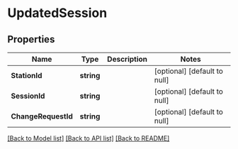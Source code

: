 # UpdatedSession

## Properties
Name | Type | Description | Notes
------------ | ------------- | ------------- | -------------
**StationId** | **string** |  | [optional] [default to null]
**SessionId** | **string** |  | [optional] [default to null]
**ChangeRequestId** | **string** |  | [optional] [default to null]

[[Back to Model list]](../README.md#documentation-for-models) [[Back to API list]](../README.md#documentation-for-api-endpoints) [[Back to README]](../README.md)



